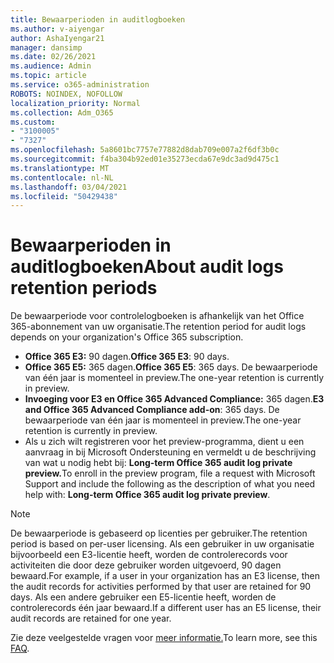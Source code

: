 ```yaml
---
title: Bewaarperioden in auditlogboeken
ms.author: v-aiyengar
author: AshaIyengar21
manager: dansimp
ms.date: 02/26/2021
ms.audience: Admin
ms.topic: article
ms.service: o365-administration
ROBOTS: NOINDEX, NOFOLLOW
localization_priority: Normal
ms.collection: Adm_O365
ms.custom:
- "3100005"
- "7327"
ms.openlocfilehash: 5a8601bc7757e77882d8dab709e007a2f6df3b0c
ms.sourcegitcommit: f4ba304b92ed01e35273ecda67e9dc3ad9d475c1
ms.translationtype: MT
ms.contentlocale: nl-NL
ms.lasthandoff: 03/04/2021
ms.locfileid: "50429438"
---
```

# <a name="about-audit-logs-retention-periods"></a><span data-ttu-id="e5be2-102">Bewaarperioden in auditlogboeken</span><span class="sxs-lookup"><span data-stu-id="e5be2-102">About audit logs retention periods</span></span>

<span data-ttu-id="e5be2-103">De bewaarperiode voor controlelogboeken is afhankelijk van het Office 365-abonnement van uw organisatie.</span><span class="sxs-lookup"><span data-stu-id="e5be2-103">The retention period for audit logs depends on your organization's Office 365 subscription.</span></span>

- <span data-ttu-id="e5be2-104">**Office 365 E3:** 90 dagen.</span><span class="sxs-lookup"><span data-stu-id="e5be2-104">**Office 365 E3**: 90 days.</span></span>
- <span data-ttu-id="e5be2-105">**Office 365 E5:** 365 dagen.</span><span class="sxs-lookup"><span data-stu-id="e5be2-105">**Office 365 E5**: 365 days.</span></span> <span data-ttu-id="e5be2-106">De bewaarperiode van één jaar is momenteel in preview.</span><span class="sxs-lookup"><span data-stu-id="e5be2-106">The one-year retention is currently in preview.</span></span>
- <span data-ttu-id="e5be2-107">**Invoeging voor E3 en Office 365 Advanced Compliance:** 365 dagen.</span><span class="sxs-lookup"><span data-stu-id="e5be2-107">**E3 and Office 365 Advanced Compliance add-on**: 365 days.</span></span> <span data-ttu-id="e5be2-108">De bewaarperiode van één jaar is momenteel in preview.</span><span class="sxs-lookup"><span data-stu-id="e5be2-108">The one-year retention is currently in preview.</span></span>
- <span data-ttu-id="e5be2-109">Als u zich wilt registreren voor het preview-programma, dient u een aanvraag in bij Microsoft Ondersteuning en vermeldt u de beschrijving van wat u nodig hebt bij: **Long-term Office 365 audit log private preview.**</span><span class="sxs-lookup"><span data-stu-id="e5be2-109">To enroll in the preview program, file a request with Microsoft Support and include the following as the description of what you need help with: **Long-term Office 365 audit log private preview**.</span></span>
> [!NOTE]
> <span data-ttu-id="e5be2-110">De bewaarperiode is gebaseerd op licenties per gebruiker.</span><span class="sxs-lookup"><span data-stu-id="e5be2-110">The retention period is based on per-user licensing.</span></span> <span data-ttu-id="e5be2-111">Als een gebruiker in uw organisatie bijvoorbeeld een E3-licentie heeft, worden de controlerecords voor activiteiten die door deze gebruiker worden uitgevoerd, 90 dagen bewaard.</span><span class="sxs-lookup"><span data-stu-id="e5be2-111">For example, if a user in your organization has an E3 license, then the audit records for activities performed by that user are retained for 90 days.</span></span> <span data-ttu-id="e5be2-112">Als een andere gebruiker een E5-licentie heeft, worden de controlerecords één jaar bewaard.</span><span class="sxs-lookup"><span data-stu-id="e5be2-112">If a different user has an E5 license, their audit records are retained for one year.</span></span>

<span data-ttu-id="e5be2-113">Zie deze veelgestelde vragen voor [meer informatie.](https://go.microsoft.com/fwlink/?linkid=2115336)</span><span class="sxs-lookup"><span data-stu-id="e5be2-113">To learn more, see this [FAQ](https://go.microsoft.com/fwlink/?linkid=2115336).</span></span>